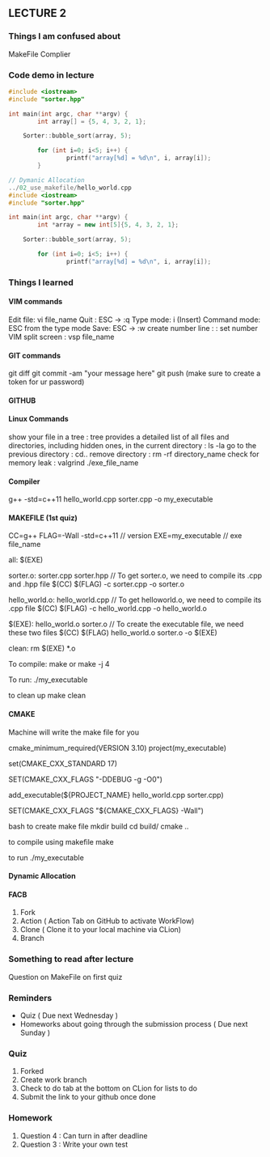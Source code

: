 ## LECTURE 2 

### Things I am confused about 
MakeFile 
Complier 


### Code demo in lecture
```C++
#include <iostream>
#include "sorter.hpp"

int main(int argc, char **argv) {
        int array[] = {5, 4, 3, 2, 1};

    Sorter::bubble_sort(array, 5);

        for (int i=0; i<5; i++) {
                printf("array[%d] = %d\n", i, array[i]);
        }

// Dymanic Allocation
../02_use_makefile/hello_world.cpp                           
#include <iostream>
#include "sorter.hpp"

int main(int argc, char **argv) {
        int *array = new int[5]{5, 4, 3, 2, 1};

    Sorter::bubble_sort(array, 5);

        for (int i=0; i<5; i++) {
                printf("array[%d] = %d\n", i, array[i]);


```

### Things I learned 

#### VIM commands
Edit file: vi file_name
Quit : ESC -> :q
Type mode: i (Insert)
Command mode: ESC from the type mode
Save: ESC -> :w
create number line : : set number
VIM split screen : vsp file_name

#### GIT commands
git diff
git commit -am "your message here"
git push (make sure to create a token for ur password)

#### GITHUB

#### Linux Commands
show your file in a tree : tree
provides a detailed list of all files and directories, including hidden ones, in the current directory : ls -la
go to the previous directory : cd.. 
remove directory : rm -rf directory_name
check for memory leak : valgrind ./exe_file_name

#### Compiler
g++ -std=c++11 hello_world.cpp sorter.cpp -o my_executable

#### MAKEFILE (1st quiz)

CC=g++
FLAG=-Wall -std=c++11 // version
EXE=my_executable // exe file_name

all: $(EXE)

sorter.o: sorter.cpp sorter.hpp // To get sorter.o, we need to compile its .cpp and .hpp file
        $(CC) $(FLAG) -c sorter.cpp -o sorter.o

hello_world.o: hello_world.cpp // To get helloworld.o, we need to compile its .cpp file
        $(CC) $(FLAG) -c hello_world.cpp -o hello_world.o

$(EXE): hello_world.o sorter.o  // To create the executable file, we need these two files
        $(CC) $(FLAG) hello_world.o sorter.o -o $(EXE)     

clean:
        rm $(EXE) *.o

To compile:
make or make -j 4

To run:
./my_executable

to clean up
make clean

#### CMAKE
Machine will write the make file for you

cmake_minimum_required(VERSION 3.10)
project(my_executable)

set(CMAKE_CXX_STANDARD 17)

SET(CMAKE_CXX_FLAGS  "-DDEBUG -g -O0")

add_executable(${PROJECT_NAME} hello_world.cpp sorter.cpp)

SET(CMAKE_CXX_FLAGS "${CMAKE_CXX_FLAGS} -Wall")

bash
 to create make file
mkdir build
cd build/
cmake ..

to compile using makefile
make

to run
./my_executable


#### Dynamic Allocation

#### FACB

1. Fork
2. Action ( Action Tab on GitHub to activate WorkFlow) 
3. Clone ( Clone it to your local machine via CLion) 
4. Branch



### Something to read after lecture
Question on MakeFile on first quiz 

### Reminders
- Quiz ( Due next Wednesday )
- Homeworks about going through the submission process ( Due next Sunday )

### Quiz
1. Forked
2. Create work branch
3. Check to do tab at the bottom on CLion for lists to do
4. Submit the link to your github once done

### Homework
1. Question 4 : Can turn in after deadline
2. Question 3 : Write your own test

